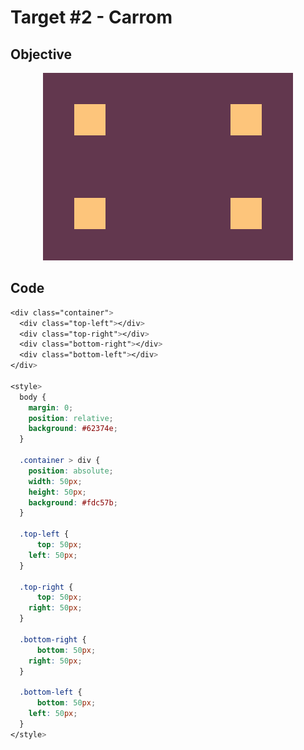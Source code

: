 # Target #2 - Carrom

## Objective

<div align="center">

![Target #2 - Carrom](./.github/images/002.png)

</div>

## Code

```css
<div class="container">
  <div class="top-left"></div>
  <div class="top-right"></div>
  <div class="bottom-right"></div>
  <div class="bottom-left"></div>
</div>

<style>
  body {
    margin: 0;
    position: relative;
  	background: #62374e;
  }

  .container > div {
    position: absolute;
    width: 50px;
    height: 50px;
    background: #fdc57b;
  }

  .top-left {
	  top: 50px;
    left: 50px;
  }

  .top-right {
	  top: 50px;
    right: 50px;
  }

  .bottom-right {
	  bottom: 50px;
    right: 50px;
  }

  .bottom-left {
	  bottom: 50px;
    left: 50px;
  }
</style>
```

